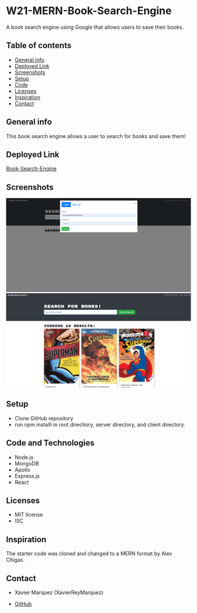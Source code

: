 # W21-MERN-Book-Search-Engine

A book search engine using Google that allows users to save their books.

## Table of contents

- [General info](#general-info)
- [Deployed Link](#deployed_link)
- [Screenshots](#screenshots)
- [Setup](#setup)
- [Code](#code)
- [Licenses](#licenses)
- [Inspiration](#inspiration)
- [Contact](#contact)

## General info

This book search engine allows a user to search for books and save them!

## Deployed Link

[Book-Search-Engine]()

## Screenshots

![Book-Search-Login](./client/src/assets/images/login.PNG)
![Book-Search](./client/src/assets/images/Capture.PNG)

## Setup

- Clone GitHub repository
- run npm installl in root directiory, server directory, and client directory.

## Code and Technologies

- Node.js
- MongoDB
- Apollo
- Express.js
- React

## Licenses

- MIT license
- ISC

## Inspiration

The starter code was cloned and changed to a MERN format by Alex Chigas.

## Contact

- Xavier Marquez (XavierReyMarquez)

- [GitHub](https://github.com/XavierReyMarquez)
